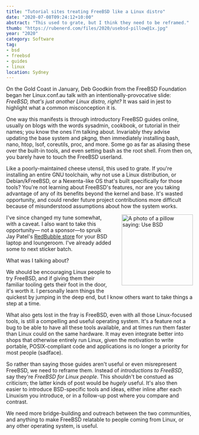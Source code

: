 ```yaml
---
title: "Tutorial sites treating FreeBSD like a Linux distro"
date: "2020-07-08T09:24:12+10:00"
abstract: "This used to grate, but I think they need to be reframed."
thumb: "https://rubenerd.com/files/2020/usebsd-pillow@1x.jpg"
year: "2020"
category: Software
tag:
- bsd
- freebsd
- guides
- linux
location: Sydney
---
```

On the Gold Coast in January, Deb Goodkin from the FreeBSD Foundation began her Linux.conf.au talk with an intentionally-provocative slide: *FreeBSD, that's just another Linux distro, right?* It was said in jest to highlight what a common misconception it is.

One way this manifests is through introductory FreeBSD guides online, usually on blogs with the words sysadmin, cookbook, or tutorial in their names; you know the ones I'm talking about. Invariably they advise updating the base system and pkgng, then immediately installing bash, nano, htop, lsof, coreutils, proc, and more. Some go as far as aliasing these over the built-in tools, and even setting bash as the root shell. From then on, you barely have to touch the FreeBSD userland.

Like a poorly-maintained cheese utensil, this used to grate. If you're installing an entire GNU toolchain, why not use a Linux distribution, or Debian/kFreeBSD, or a Nexenta-like OS that's built specifically for those tools? You're not learning about FreeBSD's features, nor are you taking advantage of any of its benefits beyond the kernel and base. It's wasted opportunity, and could render future project contributions more difficult because of misunderstood assumptions about how the system works.

<p><img src="https://rubenerd.com/files/2020/usebsd-pillow@1x.jpg" srcset="https://rubenerd.com/files/2020/usebsd-pillow@1x.jpg 1x, https://rubenerd.com/files/2020/usebsd-pillow@2x.jpg 2x" alt="A photo of a pillow saying: Use BSD" style="width:192px; float:right; margin:0 0 1em 2em;" /></p>

I've since changed my tune somewhat, with a caveat. I also want to take this opportunity&mdash; not a sponsor&mdash;to spruik Jay Patel's [RedBubble store](https://www.redbubble.com/people/jaypatelani/shop) for your BSD laptop and loungeroom. I've already added some to next sticker batch.

What was I talking about?

We should be encouraging Linux people to try FreeBSD, and if giving them their familiar tooling gets their foot in the door, it's worth it. I personally learn things the quickest by jumping in the deep end, but I know others want to take things a step at a time. 

What also gets lost in the fray is FreeBSD, even with all those Linux-focused tools, is still a compelling and useful operating system. It's a feature not a bug to be able to have all these tools available, and at times run them faster than Linux could on the same hardware. It may even integrate better into shops that otherwise entirely run Linux, given the motivation to write portable, POSIX-compliant code and applications is no longer a priority for most people (sadface).

So rather than saying those guides aren't useful or even misrepresent FreeBSD, we need to reframe them. Instead of *introductions to FreeBSD*, say they're *FreeBSD for Linux people*. This shouldn't be constued as criticism; the latter kinds of post would be *hugely* useful. It's also then easier to introduce BSD-specific tools and ideas, either inline after each Linuxism you introduce, or in a follow-up post where you compare and contrast.

We need more bridge-building and outreach between the two communities, and anything to make FreeBSD relatable to people coming from Linux, or any other operating system, is useful.

